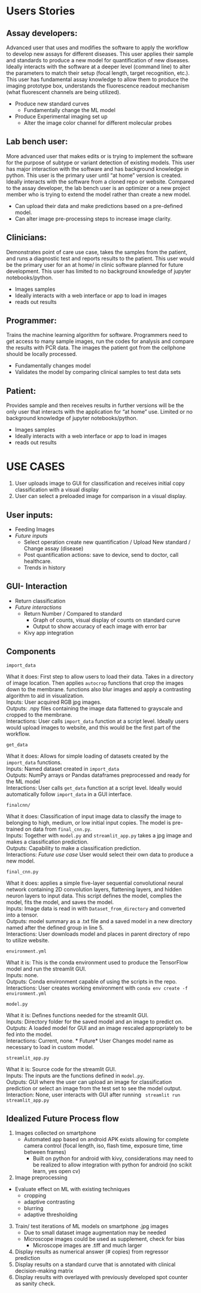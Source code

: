 # Users Stories 
## Assay developers:
Advanced user that uses and modifies the software to apply the workflow to develop new assays for different diseases. This user applies their sample and standards to produce a new model for quantification of new diseases. Ideally interacts with the software at a deeper level (command line) to alter the parameters to match their setup (focal length, target recognition, etc.). This user has fundamental assay knowledge to allow them to produce the imaging prototype box, understands the fluorescence readout mechanism (what fluorescent channels are being utilized). 
- Produce new standard curves
  - Fundamentally change the ML model
- Produce Experimental imaging set up
  - Alter the image color channel for different molecular probes

## Lab bench user:
More advanced user that makes edits or is trying to implement the software for the purpose of subtype or variant detection of existing models. This user has major interaction with the software and has background knowledge in python. This user is the primary user until “at home” version is created. Ideally interacts with the software from a cloned repo or website. Compared to the assay developer, the lab bench user is an optimizer or a new project member who is trying to extend the model rather than create a new model.
- Can upload their data and make predictions based on a pre-defined model.
- Can alter image pre-processing steps to increase image clarity.

## Clinicians:
Demonstrates point of care use case, takes the samples from the patient, and runs a diagnostic test and reports results to the patient. This user would be the primary user for an at home/ in clinic software planned for future development. This user has limited to no background knowledge of jupyter notebooks/python.
- Images samples 
- Ideally interacts with a web interface or app to load in images 
- reads out results 

## Programmer:
Trains the machine learning algorithm for software. Programmers need to get access to many sample images, run the codes for analysis and compare the results with PCR data. The images the patient got from the cellphone should be locally processed. 
- Fundamentally changes model 
- Validates the model by comparing clinical samples to test data sets

## Patient:
Provides sample and then receives results in further versions will be the only user that interacts with the application for “at home” use. Limited or no background knowledge of jupyter notebooks/python.
- Images samples 
- Ideally interacts with a web interface or app to load in images 
- reads out results 

# USE CASES
1. User uploads image to GUI for classification and receives initial copy classification with a visual display
2. User can select a preloaded image for comparison in a visual display.

## User inputs:
- Feeding Images
- *Future inputs*
  - Select operation create new quantification / Upload New standard / Change assay (disease)
  - Post quantification actions: save to device, send to doctor, call healthcare.
  - Trends in history

## GUI- Interaction
- Return classification
- *Future interactions* 
  - Return Number / Compared to standard
     - Graph of counts, visual display of counts on standard curve
     - Output to show accuracy of each image with error bar
   - Kivy app integration 
   
## Components 

```import_data```

What it does: First step to allow users to load their data. Takes in a directory of image location. Then applies ```autocrop``` functions that crop the images down to the membrane. functions also blur images and apply a contrasting algorithm to aid in visualization.<br />
Inputs: User acquired RGB jpg images.<br />
Outputs: .npy files containing the image data flattened to grayscale and cropped to the membrane.<br />
Interactions: User calls ```import_data``` function at a script level. Ideally users would upload images to website, and this would be the first part of the workflow.

```get_data```

What it does: Allows for simple loading of datasets created by the ```import_data``` functions.<br />
Inputs: Named dataset created in ```import_data```<br />
Outputs: NumPy arrays or Pandas dataframes preprocessed and ready for the ML model<br />
Interactions: User calls ```get_data``` function at a script level. Ideally would automatically follow ```import_data``` in a GUI interface.

```finalcnn/```

What it does: Classification of input image data to classify the image to belonging to high, medium, or low initial input copies. The model is pre-trained on data from ```final_cnn.py```.<br />
Inputs: Together with ```model.py``` and ```streamlit_app.py``` takes a jpg image and makes a classification prediction.<br /> 
Outputs: Capability to make a classification prediction.<br />
Interactions: *Future use case* User would select their own data to produce a new model. 

```final_cnn.py```

What it does: applies a simple five-layer sequential convolutional neural network containing 2D convolution layers, flattening layers, and hidden neuron layers to input data. This script defines the model, complies the model, fits the model, and saves the model.<br />
Inputs: Image data is read in with ```Dataset_from_directory``` and converted into a tensor.<br />
Outputs: model summary as a .txt file and a saved model in a new directory named after the defined group in line 5.<br />
Interactions: User downloads model and places in parent directory of repo to utilize website.

```environment.yml```

What it is: This is the conda environment used to produce the TensorFlow model and run the streamlit GUI.<br />
Inputs: none. <br />
Outputs: Conda environment capable of using the scripts in the repo.<br />
Interactions: User creates working environment with ```conda env create -f environment.yml```

```model.py```

What it is: Defines functions needed for the streamlit GUI.<br />
Inputs: Directory folder for the saved model and an image to predict on.<br />
Outputs: A loaded model for GUI and an image rescaled appropriately to be fed into the model.<br />
Interactions: Current, none. * Future* User Changes model name as necessary to load in custom model.

```streamlit_app.py```

What it is: Source code for the streamlit GUI.<br />
Inputs: The inputs are the functions defined in ```model.py```.<br />
Outputs: GUI where the user can upload an image for classification prediction or select an image from the test set to see the model output.<br />
Interaction: None, user interacts with GUI after running ``` streamlit run streamlit_app.py```

   
## Idealized Future Process flow
1. Images collected on smartphone
    - Automated app based on android APK exists allowing for complete camera control (focal length, iso, flash time, exposure time, time between frames)
      - Built on python for android with kivy, considerations may need to be realized to allow integration with python for android (no scikit learn, yes open cv)
2. Image preprocessing 
  - Evaluate effect on ML with existing techniques
    - cropping
    - adaptive contrasting 
    - blurring
    - adaptive thresholding
3. Train/ test iterations of ML models on smartphone .jpg images
    - Due to small dataset image augmentation may be needed
    - Microscope images could be used as supplement, check for bias
      - Microscope images are .tiff and much larger
4. Display results as numerical answer (# copies) from regressor prediction 
5. Display results on a standard curve that is annotated with clinical decision-making matrix
6. Display results with overlayed with previously developed spot counter as sanity check.
